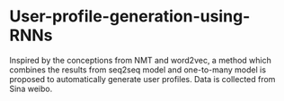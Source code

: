 # User-profile-generation-using-RNNs
Inspired by the conceptions from NMT and word2vec, a method which combines the results from seq2seq model and one-to-many model is proposed to automatically generate user profiles. Data is collected from Sina weibo.

